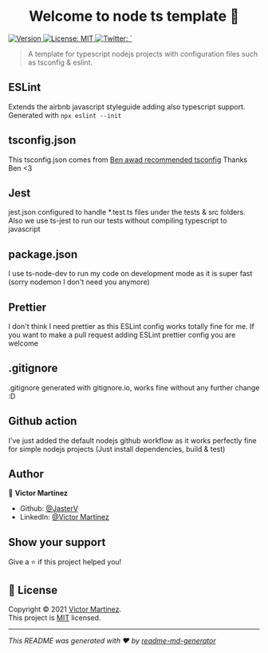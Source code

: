 <h1 align="center">Welcome to node ts template 👋</h1>
<p>
  <a href="https://www.npmjs.com/package/node ts template" target="_blank">
    <img alt="Version" src="https://img.shields.io/npm/v/node ts template.svg">
  </a>
  <a href="https://mit-license.org/" target="_blank">
    <img alt="License: MIT" src="https://img.shields.io/badge/License-MIT-yellow.svg" />
  </a>
  <a href="https://twitter.com/´" target="_blank">
    <img alt="Twitter: ´" src="https://img.shields.io/twitter/follow/´.svg?style=social" />
  </a>
</p>

> A template for typescript nodejs projects with configuration files such as
> tsconfig & eslint.

## ESLint

Extends the airbnb javascript styleguide adding also typescript support.
Generated with `npx eslint --init`

## tsconfig.json

This tsconfig.json comes from
[Ben awad recommended tsconfig](https://github.com/benawad/tsconfig.json) Thanks
Ben <3

## Jest

jest.json configured to handle *.test.ts files under the tests & src folders.
Also we use ts-jest to run our tests without compiling typescript to javascript

## package.json

I use ts-node-dev to run my code on development mode as it is super fast (sorry
nodemon I don't need you anymore)

## Prettier

I don't think I need prettier as this ESLint config works totally fine for me.
If you want to make a pull request adding ESLint prettier config you are welcome

## .gitignore

.gitignore generated with gitignore.io, works fine without any further change :D

## Github action

I've just added the default nodejs github workflow as it works perfectly fine
for simple nodejs projects (Just install dependencies, build & test)

## Author

👤 **Victor Martinez**

- Github: [@JasterV](https://github.com/JasterV)
- LinkedIn: [@Victor Martinez](https://linkedin.com/in/victor-martinez-montane)

## Show your support

Give a ⭐️ if this project helped you!

## 📝 License

Copyright © 2021 [Victor Martinez](https://github.com/JasterV).<br /> This
project is [MIT](https://mit-license.org/) licensed.

---

_This README was generated with ❤️ by
[readme-md-generator](https://github.com/kefranabg/readme-md-generator)_
